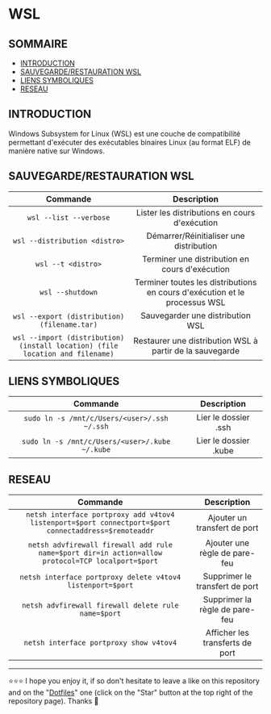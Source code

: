 # WSL

## SOMMAIRE
- [INTRODUCTION](#introduction)
- [SAUVEGARDE/RESTAURATION WSL](#sauvegarderestauration-wsl)
- [LIENS SYMBOLIQUES](#liens-symboliques)
- [RESEAU](#reseau)

## INTRODUCTION
Windows Subsystem for Linux (WSL) est une couche de compatibilité permettant d'exécuter des exécutables binaires Linux (au format ELF) de manière native sur Windows.

## SAUVEGARDE/RESTAURATION WSL
| Commande | Description |
| :---: | :---: |
| `wsl --list --verbose` | Lister les distributions en cours d'exécution |
| `wsl --distribution <distro>` | Démarrer/Réinitialiser une distribution |
| `wsl --t <distro>` | Terminer une distribution en cours d'exécution |
| `wsl --shutdown` | Terminer toutes les distributions en cours d'exécution et le processus WSL |
| `wsl --export (distribution) (filename.tar)` | Sauvegarder une distribution WSL |
| `wsl --import (distribution) (install location) (file location and filename)` | Restaurer une distribution WSL à partir de la sauvegarde |

## LIENS SYMBOLIQUES
| Commande | Description |
| :---: | :---: |
| `sudo ln -s /mnt/c/Users/<user>/.ssh ~/.ssh` | Lier le dossier .ssh |
| `sudo ln -s /mnt/c/Users/<user>/.kube ~/.kube` | Lier le dossier .kube |

## RESEAU
| Commande | Description |
| :---: | :---: |
| `netsh interface portproxy add v4tov4 listenport=$port connectport=$port connectaddress=$remoteaddr` | Ajouter un transfert de port |
| `netsh advfirewall firewall add rule name=$port dir=in action=allow protocol=TCP localport=$port` | Ajouter une règle de pare-feu |
| `netsh interface portproxy delete v4tov4 listenport=$port` | Supprimer le transfert de port |
| `netsh advfirewall firewall delete rule name=$port` | Supprimer la règle de pare-feu |
| `netsh interface portproxy show v4tov4` | Afficher les transferts de port |

***

⭐⭐⭐ I hope you enjoy it, if so don't hesitate to leave a like on this repository and on the "[Dotfiles](https://github.com/EmmanuelLefevre/Dotfiles)" one (click on the "Star" button at the top right of the repository page). Thanks 🤗

